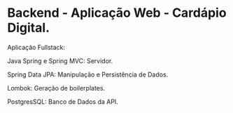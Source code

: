 # Backend - Aplicação Web - Cardápio Digital.

Aplicação Fullstack:

Java Spring e Spring MVC: Servidor.

Spring Data JPA: Manipulação e Persistência de Dados.

Lombok: Geração de boilerplates.

PostgresSQL: Banco de Dados da API.

